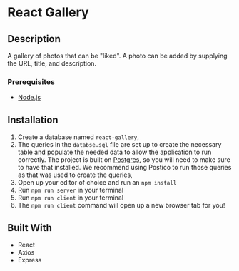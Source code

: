 # React Gallery

## Description

A gallery of photos that can be "liked". A photo can be added by supplying the URL, title, and description.

### Prerequisites

- [Node.js](https://nodejs.org/en/)

## Installation

1. Create a database named `react-gallery`,
2. The queries in the `databse.sql` file are set up to create the necessary table and populate the needed data to allow the application to run correctly. The project is built on [Postgres](https://www.postgresql.org/download/), so you will need to make sure to have that installed. We recommend using Postico to run those queries as that was used to create the queries, 
3. Open up your editor of choice and run an `npm install`
4. Run `npm run server` in your terminal
5. Run `npm run client` in your terminal
6. The `npm run client` command will open up a new browser tab for you!

## Built With

* React
* Axios
* Express